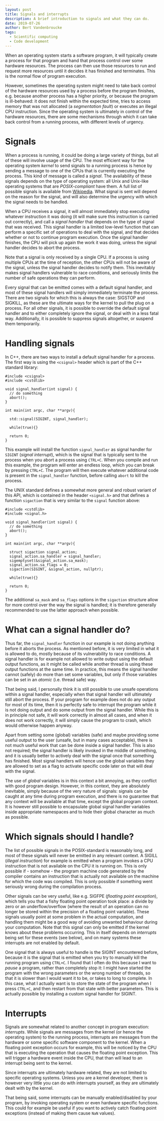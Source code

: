 ```yaml
---
layout: post
title: Signals and interrupts
description: A brief introduction to signals and what they can do.
date: 2019-07-26
author: Bert Vandenbroucke
tags:
  - Scientific computing
  - Code development
---
```


When an operating system starts a software program, it will typically 
create a process for that program and hand that process control over 
some hardware resources. The process can then use those resources to run 
and request more resources until it decides it has finished and 
terminates. This is the normal flow of program execution.

However, sometimes the operating system might need to take back control 
of the hardware resources used by a process before the program finishes, 
e.g. because another process has a higher priority, or because the 
program is ill-behaved: it does not finish within the expected time, 
tries to access memory that was not allocated (a *segmentation fault*) 
or executes an illegal CPU instruction. Since the operating system is 
ultimately in control of the hardware resources, there are some 
mechanisms through which it can take back control from a running 
process, with different levels of urgency.

# Signals

When a process is running, it could be doing a large variety of things, 
but all of these will involve usage of the CPU. The most efficient way 
for the operating system *kernel* to send signals to a running process 
is hence by sending a message to one of the CPUs that is currently 
executing the process. This kind of message is called a *signal*. The 
availability of these signals depends on the type of operating system: 
all Unix and Unix-like operating systems that are *POSIX-compliant* have 
them. A full list of possible signals is available from 
[Wikipedia](https://en.wikipedia.org/wiki/Signal_(IPC)#POSIX_signals). 
What signal is sent will depend on the reason for the signal, and will 
also determine the urgency with which the signal needs to be handled.

When a CPU receives a signal, it will almost immediately stop executing 
whatever instruction it was doing (it will make sure this instruction is 
carried out correctly), and call a *signal handler* that depends on the 
type of signal that was received. This signal handler is a limited 
low-level function that can perform a specific set of operations to deal 
with the signal, and that decides whether or not to continue program 
execution. Once the signal handler finishes, the CPU will pick up again 
the work it was doing, unless the signal handler decides to abort the 
process.

Note that a signal is only received by a single CPU. If a process is 
using multiple CPUs at the time of reception, the other CPUs will not be 
aware of the signal, unless the signal handler decides to notify them. 
This inevitably makes signal handlers vulnerable to race conditions, and 
seriously limits the number of safe operations they can perform.

Every signal that can be emitted comes with a default signal handler, 
and most of these signal handlers will simply immediately terminate the 
process. There are two signals for which this is always the case: 
SIGSTOP and SIGKILL, as these are the ultimate ways for the kernel to 
pull the plug on a process. For all other signals, it is possible to 
override the default signal handler and to either completely ignore the 
signal, or deal with in a less fatal way. Additionally, it is possible 
to suppress signals altogether, or suspend them temporarily.

# Handling signals

In C++, there are two ways to install a default signal handler for a 
process. The first way is using the `<csignal>` header which is part of 
the C++ standard library:

```
#include <csignal>
#include <cstdlib>

void signal_handler(int signal) {
  // do something
  abort();
}

int main(int argc, char **argv){

  std::signal(SIGINT, signal_handler);

  while(true){}

  return 0;
}
```

This example will install the function `signal_handler` as signal 
handler for `SIGINT` (*signal interrupt*), which is the signal that is 
typically sent to the process when you abort a process using `CTRL+C`. 
When you compile and run this example, the program will enter an endless 
loop, which you can break by pressing `CTRL+C`. The program will then 
execute whatever additional code is present in the `signal_handler` 
function, before calling `abort` to kill the process.

The UNIX standard defines a somewhat more general and robust variant of 
this API, which is contained in the header `<signal.h>` and that defines 
a function `sigaction` that is very similar to the `signal` function 
above:

```
#include <cstdlib>
#include <signal.h>

void signal_handler(int signal) {
  // do something
  abort();
}

int main(int argc, char **argv){

  struct sigaction signal_action;
  signal_action.sa_handler = signal_handler;
  sigemptyset(&signal_action.sa_mask);
  signal_action.sa_flags = 0;
  sigaction(SIGINT, &signal_action, nullptr);

  while(true){}

  return 0;
}
```

The additional `sa_mask` and `sa_flags` options in the `sigaction` 
structure allow for more control over the way the signal is handled; it 
is therefore generally recommended to use the latter approach when 
possible.

# What can a signal handler do?

Thus far, the `signal_handler` function in our example is not doing 
anything before it aborts the process. As mentioned before, it is very 
limited in what it is allowed to do, mostly because of its vulnerability 
to race conditions. A signal handler is for example not allowed to write 
output using the default output functions, as it might be called while 
another thread is using these output functions at the same time. In 
practice, this means the signal handler cannot (safely) do more than set 
some variables, but only if those variables can be set in an *atomic* 
(i.e. thread safe) way.

That being said, I personally think it is still possible to use unsafe 
operations within a signal handler, especially when that signal handler 
will ultimately still abort the process. If your program for example 
does not do any output for most of its time, then it is perfectly safe 
to interrupt the program while it is not doing output and do some output 
from the signal handler. While this is in principle not safe, it will 
work correctly in almost all cases, and when it does not work correctly, 
it will simply cause the program to crash, which would otherwise happen 
anyway.

Apart from setting some (global) variables (safe) and maybe providing 
some useful output to the user (unsafe, but in many cases acceptable), 
there is not much useful work that can be done inside a signal handler. 
This is also not required; the signal handler is likely invoked in the 
middle of something, and it is usually better to actively deal with the 
signal once that something has finished. Most signal handlers will hence 
use the global variables they are allowed to set as a flag to activate 
specific code later on that will deal with the signal.

The use of *global* variables is in this context a bit annoying, as they 
conflict with good program design. However, in this context, they are 
absolutely inevitable, simply because of the very nature of signals: 
signals can be caught at any time during program execution, and there is 
no guarantee that any context will be available at that time, except the 
global program context. It is however still possible to encapsulate 
global signal handler variables inside appropriate namespaces and to 
hide their global character as much as possible.

# Which signals should I handle?

The list of possible signals in the POSIX-standard is reasonably long, 
and most of these signals will never be emitted in any relevant context. 
A SIGILL (*illegal instruction*) for example is emitted when a program 
invokes a CPU instruction that is not available on the CPU it is running 
on. This is only possible if - somehow - the program machine code 
generated by the compiler contains an instruction that is actually not 
available on the machine for which the code was compiled. This is only 
possible if something went seriously wrong during the compilation 
process.

Other signals can be very useful, like e.g. SIGFPE (*floating point 
exception*), which tells you that a fishy floating point operation took 
place: a divide by zero or an underflow/overflow (where the result of an 
operation can no longer be stored within the precision of a floating 
point variable). These signals usually point at some problem in the 
actual computation, and handling them might be a good way of avoiding 
unwanted behaviour during your computation. Note that this signal can 
only be emitted if the kernel knows about these problems occurring. This 
in itself depends on *interrupts* being set for these events (see 
below), and on many systems these interrupts are not enabled by default.

One signal that is always useful to handle is the SIGINT encountered 
before, because it is the signal that is emitted when you try to 
manually kill the running program using `CTRL+C`. I found that I often 
do this because I want to *pause* a program, rather than completely stop 
it: I might have started the program with the wrong parameters or the 
wrong number of threads, so that it is slower than I would want it to 
be, or takes to long to complete. In this case, what I actually want is 
to store the state of the program when I press `CTRL+C`, and then 
restart from that state with better parameters. This is actually 
possible by installing a custom signal handler for SIGINT.

# Interrupts

Signals are somewhat related to another concept in program execution: 
*interrupts*. While signals are messages from the kernel (or hence the 
operating system) to the running process, interrupts are messages from 
the hardware or some specific software component to the kernel. When a 
floating point exception occurs for example, this will be noticed by the 
CPU that is executing the operation that causes the floating point 
exception. This will trigger a hardware event inside the CPU, that than 
will lead to an interrupt being sent to the kernel.

Since interrupts are ultimately hardware related, they are not limited 
to specific operating systems. Unless you are a kernel developer, there 
is however very little you can do with interrupts yourself, as they are 
ultimately dealt with by the kernel.

That being said, some interrupts can be manually enabled/disabled by 
your program, by invoking operating system or even hardware specific 
functions. This could for example be useful if you want to actively 
catch floating point exceptions (instead of making them cause `NaN` 
values).

